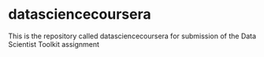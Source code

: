 # datasciencecoursera
This is the repository called datasciencecoursera for submission of the Data Scientist Toolkit assignment
